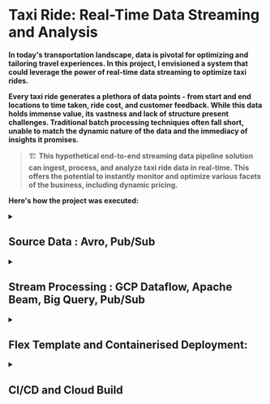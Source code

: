 # Taxi Ride: Real-Time Data Streaming and Analysis

**In today's transportation landscape, data is pivotal for optimizing and tailoring travel experiences. In this project, I envisioned a system that could leverage the power of real-time data streaming to optimize taxi rides.**

**Every taxi ride generates a plethora of data points - from start and end locations to time taken, ride cost, and customer feedback. While this data holds immense value, its vastness and lack of structure present challenges. Traditional batch processing techniques often fall short, unable to match the dynamic nature of the data and the immediacy of insights it promises.**

> 🏗️ **This hypothetical end-to-end streaming data pipeline solution can ingest, process, and analyze taxi ride data in real-time. This offers the potential to instantly monitor and optimize various facets of the business, including dynamic pricing.**

**Here's how the project was executed:**

<details>
  <summary><h2> Source Data : Avro, Pub/Sub </h2></summary>

To mimic real-world taxi ride data, I employed a Python script that simulates and streams ride information in real-time to a Pub/Sub topic.

Utilizing the **`Faker`** library, I generated attributes like driver and passenger IDs, as well as start and end locations. Other key metrics such as estimated and actual ride times, costs, ratings, and ride types were also simulated, creating a dataset that effectively captures the nuances of an actual **taxi booking system**.

For optimized data transmission and processing, I utilized the **Avro** framework over traditional JSON formats. The Avro format not only assures data compactness. This choice was strategic: Avro's efficiency makes it a more cost-effective solution in terms of resources, especially when deploying the system at a large scale.

Consequently, the serialized ride data is channeled to a **Google Cloud Pub/Sub topic**. This ensures that we simulate a live stream of taxi ride data, providing a real-time data generation and broadcasting experience.

[Checkout the code](https://github.com/BVK23/TaxiRide_StreamDataflow/blob/main/TaxiRideDataGen/taxiridedata_pubsub_publisher.py)

![Screenshot of GCP Pub/Sub Topic ‘ridesdata’](images/Screenshot_of_GCP_Pub_Sub_Topic.png)

*Screenshot of GCP Pub/Sub Topic ‘ridesdata’*
</details>

<details>
  <summary><h2> Stream Processing : GCP Dataflow, Apache Beam, Big Query, Pub/Sub </h2></summary>

> At the heart of this project lies real-time stream processing. Harnessing the might of Google Cloud Platform (GCP) tools coupled with Apache Beam, I targeted two main objectives:
> 

### 1. **Real-time Data Warehousing (ETL)**

> Taxi ride data, originating from our Pub/Sub topic, is channeled into a GCP Dataflow pipeline. With Apache Beam's capabilities, this pipeline efficiently filters, transforms, and loads data directly into Big Query - GCP's data warehouse.
> 

This live integration into Big Query empowers analysts to extract instant insights, enabling on-the-fly data-driven decisions. While the concept of daily batch pipelines was considered, continuous streaming proved more cost-efficient and agile solution.

In addition to the earlier transforms, we incorporate another ParDo transform that computes the **`time_difference`** and **`cost_difference`** based on the observed data. This processed data is subsequently loaded into Big Query.

[Checkout the full code](https://github.com/BVK23/TaxiRide_StreamDataflow/blob/main/TaxiRideDataGen/taxiridedata_pubsub_publisher.py)

![Screenshot of the Query fetching records from the ‘rides’ table that holds the streamed data](images/screenshot_query_rides_table.png)

*Screenshot of the Query fetching records from the ‘rides’ table that holds the streamed data*

### 2. **Dynamic Ride Pricing based on Surge Factor**

With the world moving at breakneck speed, dynamic pricing is instrumental in maintaining equilibrium between demand and supply. I formulated a 'Surge Factor' by analyzing real-time ride requests against taxi availability. A pronounced surge factor indicates higher demand, suggesting an opportune moment for a slight uptick in pricing.

> This surge factor, determined in real-time within the Dataflow pipeline, is then broadcasted to a separate Pub/Sub topic. An API, responsible for deciding ride prices, listens to this topic.
> 

As a result, I've ensured ride prices adapt in real-time to live demand-supply scenarios, elevating business revenue and refining passenger experience.

As observed, the pipeline for this use case shares similarities with the DWH use case up to the data deserialization step. Post this, we segment the data into 5-minute sliding windows, refreshing every minute. This approach allows us to adeptly capture any surge in rides by monitoring the ride count within a 5-minute bracket, and accordingly fine-tune our surge factor every minute to recalibrate ride prices in our taxi system.

[Checkout the full code](https://github.com/BVK23/TaxiRide_StreamDataflow/blob/main/Stream_RideSurge/RideSurge_TaxiRide.py)

![Screenshot of the output of data streamed to Pub/Sub for dynamically adjusting price](images/screenshot_data_streamed_pubsub.png)

*Screenshot of the output of data streamed to Pub/Sub for dynamically adjusting price*

During my evaluations, I closely monitored both the processing and event times of our windowed streaming data. The results were promising.  I executed the streaming pipeline for a new subscription under the under the topic (source data), so that as soon I deploy/run the pipeline there is no delay in processing data. 

However, as with any real-world application, we must prepare for contingencies—like late data arrivals. Simulating such nuances requires intricate effort.
</details>

<details>
  <summary><h2>Flex Template and Containerised Deployment:  </h2></summary>
###Docker, Artifact Registry, Cloud CLI    
> In pursuit to make the streaming project not just effective but also scalable and maintainable, I employed Dataflow flex templates and containerized deployment.
> 
    
By employing a Flex template, I packaged the pipeline as a Docker image in Artifact Registry. The template specification, stored in Cloud Storage, points to this Docker image. On initiating the template, the Dataflow service kickstarts a launcher VM, retrieves the Docker image, and gets the pipeline running.

![The Docker File](images/screenshot_docker_file.png)

*The Docker File*

Docker's encapsulation feature provides us with an isolated, consistent environment for our Dataflow pipeline, making it ideal for replicable deployments across various stages of our project.

Designed for versatility, my pipeline isn't tethered to any specific Pub/Sub subscription. It leans on Python's argparse module and metadata-defined parameters, ensuring users provide the **`--subscription_path`** argument, indicating the intended Pub/Sub subscription.

![Configurable Subscription Path](images/Configurable_subscription.png)

*Configurable Subscription Path*

This design ensures maximum flexibility. Whether we're running tests using one subscription or deploying in a production scenario with another, the pipeline remains consistent. Users/Devs only need to specify the appropriate subscription when triggering the pipeline.

[Check the Metadata file used for creating the template](https://github.com/BVK23/TaxiRide_StreamDataflow/blob/main/Stream_ETL/metadata.json) 


![Flex template creation](images/screenshot_flex_template_creation.png)

*Flex template creation*


![Docker Images at Artifact Registry](images/Docker_imgs_Artifact_repo.png)

*Docker Images at Artifact Registry*
</details>

<details>
  <summary><h2> CI/CD and Cloud Build </h2></summary>
    
> To augment the resilience and adaptability of our Taxi Ride streaming project, the integration of Continuous Integration and Continuous Delivery (CI/CD) was paramount. Google Cloud Build was our chosen mechanism to round off this comprehensive Data Engineering Project.
> 

A simple Google Cloud CLI command will set our flex template into a Dataflow job.

![Command to run our Dataflow flex template job.](images/command_to_run_Dataflow.png)

*Command to run our Dataflow flex template job.*

However, the real challenge lay in incorporating this seamlessly into our test and production environments and CI/CD cycle. I drafted a **`cloudbuild.yaml`** file, which delineates the steps for building the Docker image, creating the flex template, and subsequently kickstarting the job.

[cloudbuild.yaml file](https://github.com/BVK23/TaxiRide_StreamDataflow/blob/main/Stream_ETL/metadata.json) 

The inherent compatibility of Google Cloud Build with version control systems like GitHub facilitated the automatic deployment of our pipeline upon the push of a new tag.

The schematic representation of our CI/CD setup with Google Cloud Build is as follows:

1. **Source Control**: Developers seamlessly commit and push their code updates to GitHub.
2. **Trigger Activation**: The act of pushing a new tag, such as v1.0.1, activates the Cloud Build trigger.
3. **Automated Build & Test**: Cloud Build, in its prowess, fetches the code, and adhering to the blueprint provided by the **`cloudbuild.yaml`** file, runs the build. The initial tests are executed within a test environment/project.
4. **Deployment**: Post successful tests, we trigger the build for production, releasing the updated application.

**Our Build Test illustrated below:**

![Screenshot of Cloud Build Dashboard](images/screenshot_Cloud_build.png)

*Screenshot of Cloud Build Dashboard*

![Shows that our trigger succeeded once we pushed the changes and new tag to our repo.](images/cloud_build_trigger.png)

*Shows that our trigger succeeded once we pushed the changes and new tag to our repo.*

![Successful build and the pipeline is deployed on Dataflow](images/sucessfull_build_dataflow.png)

*Successful build and the pipeline is deployed on Dataflow*

**To Conclude:**

1. **Innovation & Scalability**: Through the project, I demonstrated a keen understanding of how to capture, process, and make sense of real-time data streams. 
2. **Expertise with Tools & Technologies**: The project made extensive use of **BigQuery**, **Google Cloud Build**, **SQL**, and **Python** - the tools and platforms pivotal to the role described. In particular, the CI/CD setup with Google Cloud Build exhibited the ability to maintain and improve data pipelines seamlessly.
3. **Strategic Planning & Execution**: This also showcases an aptitude for strategic planning through the CI/CD setup, optimizing data flow, and ensuring timely data delivery. 
4. **Analytical Mastery**: Handling vast and sometimes unstructured datasets requires a deft analytical touch. This project portrays my capability to sieve through such data, structure it, and derive meaningful insights - all while maintaining performance and scalability.

> The Taxi Ride Streaming Project stands testament to the amalgamation of requisite skills, strategic foresight, and hands-on technical knowledge of Google Cloud, CI/CD etc. For a private hire and taxi company on the brink of innovation and expansion, this project embodies the ideal blend of technical expertise and business acumen required for the role of a Data Engineer.
> 

</details>